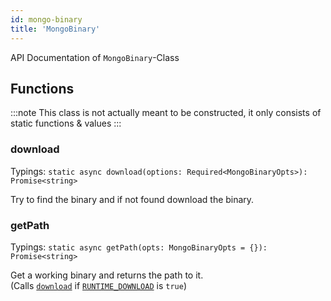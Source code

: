```yaml
---
id: mongo-binary
title: 'MongoBinary'
---
```


API Documentation of `MongoBinary`-Class

## Functions

:::note
This class is not actually meant to be constructed, it only consists of static functions & values
:::

### download

Typings: `static async download(options: Required<MongoBinaryOpts>): Promise<string>`

Try to find the binary and if not found download the binary.

### getPath

Typings: `static async getPath(opts: MongoBinaryOpts = {}): Promise<string>`

Get a working binary and returns the path to it.  
(Calls [`download`](#download) if [`RUNTIME_DOWNLOAD`](../config-options.md#runtime_download) is `true`)
